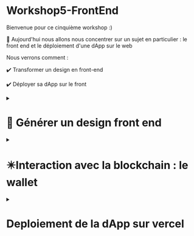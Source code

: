 # Workshop5-FrontEnd
Bienvenue pour ce cinquième workshop :)

🧵 Aujourd'hui nous allons nous concentrer sur un sujet en particulier : le front end et le déploiement d'une dApp sur le web

Nous verrons comment : 

✔️ Transformer un design en front-end 

✔️ Déployer sa dApp sur le front 


<details>
  <summary>
  <h1>🤝 Générer un design front end  </h1>
  </summary>
Lors d'un hackathon, vous serez peut-être ammené à créer un front-end, qui sera l'interface de votre produit. Un outil permet de rapidement créer un front-end à partir d'un design : plasmic. Vous avez 2 options :
  Soit créer un design sur Figma, et implémenter un plugin plasmic afin de transformer ce design en code. 
  Soit créer un design directement sur Plasmic. 

  Je choisis de réaliser le design sur Figma, n'hésitez pas à essayer sur plasmic ! 
  
 
  </details>
  

<details>
  <summary>
  <h1>✴️Interaction avec la blockchain : le wallet </h1>
  </summary>
 Précédemment, nous avons créer sur la blockchain Algorand, un compte et nous avons effectué notre première transaction. Pour créer une vrai dApp ou décentralized Application, nous souhaitons implémenter une


</details>

<details>
  <summary>
  <h1> Deploiement de la dApp sur vercel  </h1>
  </summary>


</details>

